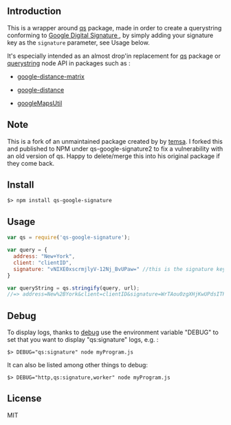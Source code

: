 Introduction
------------

This is a wrapper around [qs](https://github.com/hapijs/qs) package, made in order to create a querystring conforming to [Google Digital Signature ](https://developers.google.com/maps/documentation/business/webservices/auth#digital_signatures), by simply adding your signature key as the `signature` parameter, see Usage below.

It's especially intended as an almost drop'in replacement for [qs](https://github.com/hapijs/qs) package or [querystring](http://nodejs.org/api/querystring.html) node API in packages such as :

-	[google-distance-matrix](https://github.com/ecteodoro/google-distance-matrix2)

-	[google-distance](https://github.com/edwlook/node-google-distance)

-	[googleMapsUtil](https://github.com/yupitel/googleMapsUtil)

Note
----
This is a fork of an unmaintained package created by by [temsa](https://github.com/temsa/qs-google-signature). I forked this and published to NPM under qs-google-signature2 to fix a vulnerability with an old version of qs. Happy to delete/merge this into his original package if they come back.

Install
-------

```
$> npm install qs-google-signature
```

Usage
-----

```js
var qs = require('qs-google-signature');

var query = {
  address: "New+York",
  client: "clientID",
  signature: "vNIXE0xscrmjlyV-12Nj_BvUPaw=" //this is the signature key provided by Google
}

var queryString = qs.stringify(query, url);
//=> address=New%2BYork&client=clientID&signature=WrTAou0zgXHjKwUPdsITPZeMXew=
```

Debug
-----

To display logs, thanks to [debug](https://github.com/visionmedia/debug) use the environment variable "DEBUG" to set that you want to display "qs:signature" logs, e.g. :

```
$> DEBUG="qs:signature" node myProgram.js
```

It can also be listed among other things to debug:

```
$> DEBUG="http,qs:signature,worker" node myProgram.js
```

License
-------

MIT
